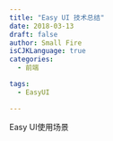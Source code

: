```yaml
---
title: "Easy UI 技术总结"
date: 2018-03-13
draft: false
author: Small Fire
isCJKLanguage: true
categories: 
  - 前端

tags: 
  - EasyUI

---
```


Easy UI使用场景